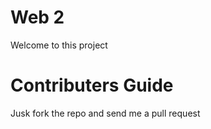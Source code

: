 Web 2
=====

Welcome to this project

Contributers Guide
==================

Jusk fork the repo and send me a pull request

